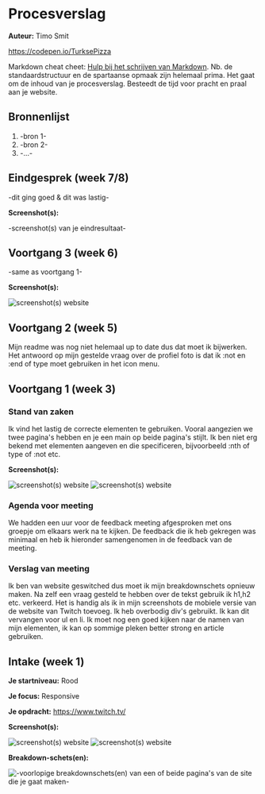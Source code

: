 # Procesverslag
**Auteur:** Timo Smit

https://codepen.io/TurksePizza

Markdown cheat cheet: [Hulp bij het schrijven van Markdown](https://github.com/adam-p/markdown-here/wiki/Markdown-Cheatsheet). Nb. de standaardstructuur en de spartaanse opmaak zijn helemaal prima. Het gaat om de inhoud van je procesverslag. Besteedt de tijd voor pracht en praal aan je website.



## Bronnenlijst
1. -bron 1-
2. -bron 2-
3. -...-



## Eindgesprek (week 7/8)

-dit ging goed & dit was lastig-

**Screenshot(s):**

-screenshot(s) van je eindresultaat-



## Voortgang 3 (week 6)

-same as voortgang 1-



**Screenshot(s):**

![screenshot(s) website](images/versie-week-5.png)

## Voortgang 2 (week 5)

Mijn readme was nog niet helemaal up to date dus dat moet ik bijwerken.
Het antwoord op mijn gestelde vraag over de profiel foto is dat ik :not en :end of type moet gebruiken in het icon menu.



## Voortgang 1 (week 3)

### Stand van zaken

Ik vind het lastig de correcte elementen te gebruiken. Vooral aangezien we twee pagina's hebben en je een main op beide pagina's stijlt.
Ik ben niet erg bekend met elementen aangeven en die specificeren, bijvoorbeeld :nth of type of :not etc.

**Screenshot(s):**

![screenshot(s) website](images/versie-week-3-1.png)
![screenshot(s) website](images/versie-week-3-2.png)

### Agenda voor meeting

We hadden een uur voor de feedback meeting afgesproken met ons groepje om elkaars werk na te kijken.
De feedback die ik heb gekregen was minimaal en heb ik hieronder samengenomen in de feedback van de meeting.

### Verslag van meeting

Ik ben van website geswitched dus moet ik mijn breakdownschets opnieuw maken.
Na zelf een vraag gesteld te hebben over de tekst gebruik ik h1,h2 etc. verkeerd.
Het is handig als ik in mijn screenshots de mobiele versie van de website van Twitch toevoeg.
Ik heb overbodig div's gebruikt. Ik kan dit vervangen voor ul en li.
Ik moet nog een goed kijken naar de namen van mijn elementen, ik kan op sommige pleken better strong en article gebruiken.



## Intake (week 1)

**Je startniveau:** Rood

**Je focus:** Responsive

**Je opdracht:** https://www.twitch.tv/

**Screenshot(s):**

![screenshot(s) website](images/Twitch_Home.png)
![screenshot(s) website](images/Twitch_Home_Mobiel.png)

**Breakdown-schets(en):**

![-voorlopige breakdownschets(en) van een of beide pagina's van de site die je gaat maken-](images/Breakdown_Twitch.png)